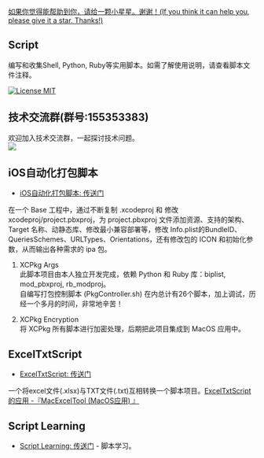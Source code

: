 [如果你觉得能帮助到你，请给一颗小星星。谢谢！(If you think it can help you, please give it a star. Thanks!)](https://github.com/dgynfi/Script)

## Script

编写和收集Shell, Python, Ruby等实用脚本。如需了解使用说明，请查看脚本文件注释。

[![License MIT](https://img.shields.io/badge/license-MIT-green.svg?style=flat)](LICENSE)&nbsp;

## 技术交流群(群号:155353383)

欢迎加入技术交流群，一起探讨技术问题。<br />
![](https://github.com/dgynfi/Script/raw/master/images/qq155353383.jpg)

## iOS自动化打包脚本

- [iOS自动化打包脚本: 传送门](https://github.com/dgynfi/Script/tree/master/iOS自动化打包脚本)

在一个 Base 工程中，通过不断复制 .xcodeproj 和 修改 xcodeproj/project.pbxproj，为 project.pbxproj 文件添加资源、支持的架构、Target 名称、动静态库、修改最小兼容部署等，修改 Info.plist的BundleID、QueriesSchemes、URLTypes、Orientations，还有修改包的 ICON 和初始化参数，从而输出各种需求的 ipa 包。

1. XCPkg Args <br />
此脚本项目由本人独立开发完成，依赖 Python 和 Ruby 库：biplist, mod_pbxproj, rb_modproj。<br />
自编写打包控制脚本 (PkgController.sh) 在内总计有26个脚本，加上调试，历经一个多月的时间，非常地辛苦！

2. XCPkg Encryption <br />
将 XCPkg 所有脚本进行加密处理，后期把此项目集成到 MacOS 应用中。

## ExcelTxtScript

- [ExcelTxtScript: 传送门](https://github.com/dgynfi/Script/tree/master/ExcelTxtScript)

一个将excel文件(.xlsx)与TXT文件(.txt)互相转换一个脚本项目。[ExcelTxtScript的应用 -『MacExcelTool (MacOS应用) 』](https://github.com/dgynfi/MacExcelTool)

## Script Learning
 
 - [Script Learning: 传送门](https://github.com/dgynfi/Script/tree/master/Script%20Learning) -  脚本学习。
